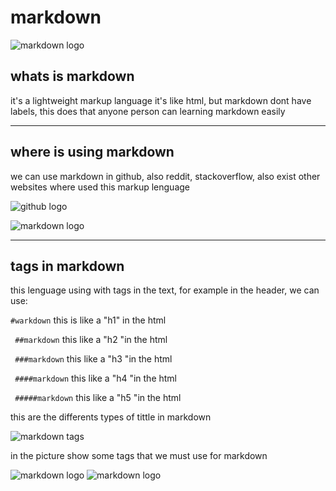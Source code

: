 # markdown

![markdown logo](https://steemitimages.com/p/23KQwnti57stsAqnnuGSgQvsqnrBGS696BwcTskKKXwnfMwnYZq5azHQK6pxkKwqMdhuCF3c4fULo8paEEwaJi7oFySprPY?format=match&mode=fit&width=640) 


## whats is markdown
it's a lightweight markup language 
it's like html, but markdown dont have labels, this does that anyone person can learning markdown easily


--- 

## where is using markdown

we can use markdown in github, also reddit, stackoverflow, also exist other websites where used this markup lenguage

![github logo](https://miro.medium.com/max/2400/1*WaaXnUvhvrswhBJSw4YTuQ.png) 

![markdown logo](https://raw.githubusercontent.com/yoshuawuyts/vmd/master/docs/screenshot.png) 


---
## tags in markdown

this lenguage using with tags in the text, for example in the header, we can use:

``#warkdown`` 
this is like a "h1" in the html

`` ##markdown``
this like a "h2 "in the html

`` ###markdown``
this like a "h3 "in the html

`` ####markdown``
this like a "h4 "in the html

`` #####markdown``
this like a "h5 "in the html

this are the differents types of tittle in markdown

![markdown tags](https://i.blogs.es/eaff13/markdown-que-es-1/1366_2000.jpg) 
 
 in the picture show some tags that we must use for markdown

![markdown logo](https://noesishosting.com/drive/platzi/markdown-orig.png) 
![markdown logo](https://noesishosting.com/drive/platzi/markdown-platzi.png) 


	